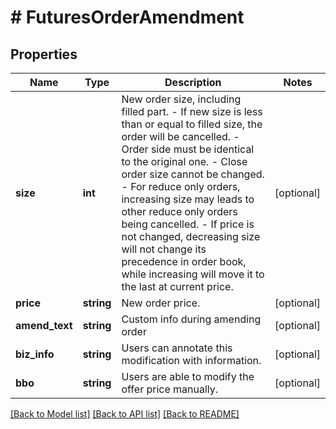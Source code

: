 # # FuturesOrderAmendment

## Properties

Name | Type | Description | Notes
------------ | ------------- | ------------- | -------------
**size** | **int** | New order size, including filled part.  - If new size is less than or equal to filled size, the order will be cancelled. - Order side must be identical to the original one. - Close order size cannot be changed. - For reduce only orders, increasing size may leads to other reduce only orders being cancelled. - If price is not changed, decreasing size will not change its precedence in order book, while increasing will move it to the last at current price. | [optional] 
**price** | **string** | New order price. | [optional] 
**amend_text** | **string** | Custom info during amending order | [optional] 
**biz_info** | **string** | Users can annotate this modification with information. | [optional] 
**bbo** | **string** | Users are able to modify the offer price manually. | [optional] 

[[Back to Model list]](../../README.md#documentation-for-models) [[Back to API list]](../../README.md#documentation-for-api-endpoints) [[Back to README]](../../README.md)
